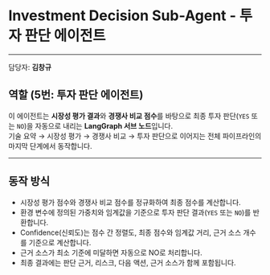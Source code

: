 # Investment Decision Sub-Agent - 투자 판단 에이전트
---
담당자: **김창규**

## 역할 (5번: 투자 판단 에이전트)
이 에이전트는 **시장성 평가 결과**와 **경쟁사 비교 점수**를 바탕으로 최종 투자 판단(`YES` 또는 `NO`)을 자동으로 내리는 **LangGraph 서브 노드**입니다.  
기술 요약 → 시장성 평가 → 경쟁사 비교 → 투자 판단으로 이어지는 전체 파이프라인의 마지막 단계에서 동작합니다.

---

## 동작 방식
- 시장성 평가 점수와 경쟁사 비교 점수를 정규화하여 최종 점수를 계산합니다.  
- 환경 변수에 정의된 가중치와 임계값을 기준으로 투자 판단 결과(`YES` 또는 `NO`)를 반환합니다.  
- Confidence(신뢰도)는 점수 간 정렬도, 최종 점수와 임계값 거리, 근거 소스 개수를 기준으로 계산합니다.  
- 근거 소스가 최소 기준에 미달하면 자동으로 NO로 처리합니다.  
- 최종 결과에는 판단 근거, 리스크, 다음 액션, 근거 소스가 함께 포함됩니다.

